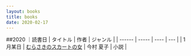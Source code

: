 ```yaml
---
layout: books
title: books
date: 2020-02-17
---
```


##2020
｜読書日 | タイトル | 作者 | ジャンル | 
| ------ | ----- | ---- | --- |
| 1月某日 | [むらさきのスカートの女](https://www.amazon.co.jp/dp/B07SHDXPSF/ref=dp-kindle-redirect) | 今村 夏子  | 小説 |
